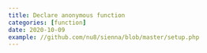 ```yaml
---
title: Declare anonymous function
categories: [function]
date: 2020-10-09
example: //github.com/nu8/sienna/blob/master/setup.php
---
```

